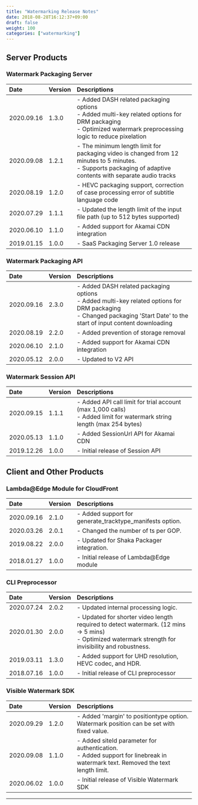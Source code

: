 ```yaml
---
title: "Watermarking Release Notes"
date: 2018-08-28T16:12:37+09:00
draft: false
weight: 100
categories: ["watermarking"]
---
```


## Server Products

### Watermark Packaging Server

|Date |Version |Descriptions |
|:---|:---|:---|
| 2020.09.16 | 1.3.0 |- Added DASH related packaging options <br>- Added multi-key related options for DRM packaging<br>- Optimized watermark preprocessing logic to reduce pixelation|
| 2020.09.08 | 1.2.1 |- The minimum length limit for packaging video is changed from 12 minutes to 5 minutes.<br>- Supports packaging of adaptive contents with separate audio tracks|
| 2020.08.19 | 1.2.0 |- HEVC packaging support, correction of case processing error of subtitle language code|
| 2020.07.29 | 1.1.1 |- Updated the length limit of the input file path (up to 512 bytes supported)
| 2020.06.10 | 1.1.0 |- Added support for Akamai CDN integration|
| 2019.01.15 | 1.0.0 |- SaaS Packaging Server 1.0 release|

### Watermark Packaging API

|Date |Version |Descriptions |
|:---|:---|:---|
| 2020.09.16 | 2.3.0 |- Added DASH related packaging options <br>- Added multi-key related options for DRM packaging<br>- Changed packaging 'Start Date' to the start of input content downloading |
| 2020.08.19 | 2.2.0 |- Added prevention of storage removal|
| 2020.06.10 | 2.1.0 |- Added support for Akamai CDN integration|
| 2020.05.12 | 2.0.0 |- Updated to V2 API |

### Watermark Session API

|Date |Version |Descriptions |
|:---|:---|:---|
| 2020.09.15 | 1.1.1 |- Added API call limit for trial account (max 1,000 calls)<br>- Added limit for watermark string length (max 254 bytes) |
| 2020.05.13 | 1.1.0 |- Added SessionUrl API for Akamai CDN |
| 2019.12.26 | 1.0.0 |- Initial release of Session API |

## Client and Other Products

### Lambda@Edge Module for CloudFront 

|Date |Version |Descriptions |
|:---|:---|:---|
| 2020.09.16 | 2.1.0 |- Added support for generate_tracktype_manifests option. |
| 2020.03.26 | 2.0.1 |- Changed the number of ts per GOP. |
| 2019.08.22 | 2.0.0 |- Updated for Shaka Packager integration. |
| 2018.01.27 | 1.0.0 |- Initial release of Lambda@Edge module |

### CLI Preprocessor

|Date |Version |Descriptions |
|:---|:---|:---|
| 2020.07.24 | 2.0.2 |- Updated internal processing logic. |
| 2020.01.30 | 2.0.0 |- Updated for shorter video length required to detect watermark. (12 mins -> 5 mins)<br>- Optimized watermark strength for invisibility and robustness.|
| 2019.03.11 | 1.3.0 |- Added support for UHD resolution, HEVC codec, and HDR. |
| 2018.07.16 | 1.0.0 |- Initial release of CLI preprocessor |

### Visible Watermark SDK

|Date |Version |Descriptions |
|:---|:---|:---|
| 2020.09.29 | 1.2.0 |- Added 'margin' to positiontype option. Watermark position can be set with fixed value.|
| 2020.09.08 | 1.1.0 |- Added siteId parameter for authentication.<br>- Added support for linebreak in watermark text. Removed the text length limit. |
| 2020.06.02 | 1.0.0 |- Initial release of Visible Watermark SDK|

***